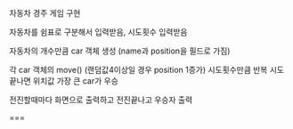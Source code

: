 자동차 경주 게임 구현

자동차를 쉼표로 구분해서 입력받음, 시도횟수 입력받음

자동차의 개수만큼 car 객체 생성 (name과 position을 필드로 가짐)

각 car 객체의 move() (랜덤값4이상일 경우 position 1증가) 시도횟수만큼 반복 시도끝나면 위치값 가장 큰 car가 우승

전진할때마다 화면으로 출력하고 전진끝나고 우승자 출력

===

